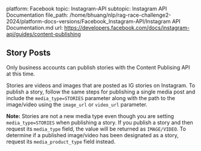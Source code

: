 platform: Facebook
topic: Instagram-API
subtopic: Instagram API Documentation
file_path: /home/bhuang/nlp/rag-race-challenge2-2024/platform-docs-versions/Facebook_Instagram-API/Instagram API Documentation.md
url: https://developers.facebook.com/docs/instagram-api/guides/content-publishing

## Story Posts

Only business accounts can publish stories with the Content Publising API at this time.

Stories are videos and images that are posted as IG stories on Instagram. To publish a story, follow the same steps for publishing a single media post and include the `media_type=STORIES` parameter along with the path to the image/video using the `image_url` or `video_url` parameter.

**Note:** Stories are not a new media type even though you are setting `media_type=STORIES` when publishing a story. If you publish a story and then request its `media_type` field, the value will be returned as `IMAGE/VIDEO`. To determine if a published image/video has been designated as a story, request its `media_product_type` field instead.

[](#)
